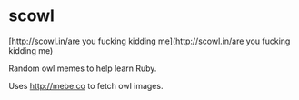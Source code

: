 scowl
=====

[http://scowl.in/are you fucking kidding me](http://scowl.in/are you fucking kidding me)

Random owl memes to help learn Ruby.

Uses http://mebe.co to fetch owl images.
